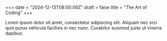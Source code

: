 +++
date = "2024-12-13T08:00:00Z"
draft = false
title = "The Art of Coding"
+++

Lorem ipsum dolor sit amet, consectetur adipiscing elit. Aliquam nec orci quis purus vehicula facilisis in nec nunc. Curabitur euismod justo ut viverra dapibus.
